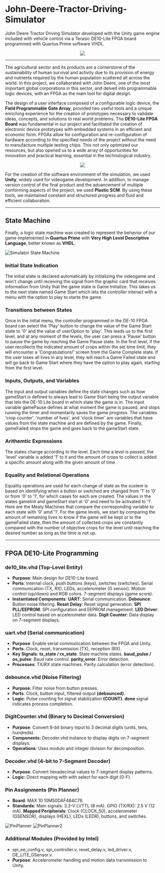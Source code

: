 # John-Deere-Tractor-Driving-Simulator
John Deere Tractor Driving Simulator developed with the Unity game engine included with vehicle control via a Terasic DE10-Lite FPGA board programmed with Quartus Prime software VHDL.

<p align='center'>
  <img src='[https://github.com/user-attachments/assets/aee6c0af-6d8f-406a-87b8-1e93b461cace](https://github.com/user-attachments/assets/9a4e5add-22a4-4cf0-a473-92aae9fe30d0)' />
</p>

---

The agricultural sector and its products are a cornerstone of the sustainability of human survival and activity due to its provision of energy and nutrients required by the human population scattered all across the world. In this project, we collaborated with John Deere, one of the most important global corporations in this sector, and delved into programmable logic devices, with an FPGA as the main tool for digital design.

The design of a user interface composed of a configurable logic device, the **Field Programmable Gate Array**, provided two useful tools and a unique enriching experience for the creation of prototypes necessary to validate ideas, concepts, and solutions to real world problems. The **DE10-Lite FPGA Board** was fundamental in our project and facilitated the creation of electronic device prototypes with embedded systems in an efficient and economic form. FPGAs allow for configuration and re-configuration of hardware according to the specified needs of the project without the need to manufacture multiple testing chips. This not only optimized our resources, but also opened us to a wide array of opportunities for innovation and practical learning, essential in the technological industry.

<p align='center'>
  <img src='https://github.com/user-attachments/assets/aee6c0af-6d8f-406a-87b8-1e93b461cace' />
</p>

For the creation of the software environment of the simulation, we used **Unity**, widely used for videogame development. In addition, to manage version control of the final product and the advancement of multiple conforming aspects of the project, we used **Plastic SCM**. By using these tools, we maintained constant and structured progress and fluid and efficient collaboration. 

---

## State Machine

Finally, a logic state machine was created to represent the behavior of our game implemented in **Quartus Prime** with **Very High Level Descriptive Language**, better known as **VHDL**.

![Simulator State Machine](https://github.com/user-attachments/assets/ea884359-6ad7-404a-937d-3498867ed0a2)

### Initial State Indication

The initial state is declared automatically by initializing the videogame and won't change until receiving the signal from the graphic card that receives information from Unity that the game state is Game Initialize. This takes us to the next state named Game Start which lets the controller interact with a menu with the option to play to starte the game.

### Transitions between States

Once in the initial menu, the controller programmed in the DE-10 FPGA board can select the 'Play' button to change the value of the Game Start state to '0' and the value of userOption to 'play'. This leads us to the first level, and at any moment of the levels, the user can press a 'Pause' button to pause the game by reaching the Game Pause state. In the first level, if the user recollects the indicated amount of crops within the set time limit, they will encounter a 'Congratulations!' screen from the Game Complete state. If the user loses all lives in any level, they will reach a Game Failed state and will go back to Game Start where they have the option to play again, starting from the first level.

### Inputs, Outputs, and Variables

The input and output variables define the state changes such as how gameStart is defined to always lead to Game Start being the output variable that lets the DE-10 Lite board in which state the game is in. The input variable gamePause defines at what moment the game is paused, and stops running the timer and momentarily saves the game progress. The variables 'crop counter', 'number of lives', and 'clock timer' are variables that have values from the state machine and are defined by the game. Finally, gameFailed stops the game and goes back to the gameStart state.

### Arithemtic Expressions

The states change according to the level. Each time a level is passed, the 'level' variable is added '1' to it and the amount of crops to collect is added a specific amount along with the given amount of time.

### Equality and Relational Operations

Equality operations are used for each change of state as the sustem is based on identifying when a button or switched are changed from '1' to '0' or from '0' to '1', for which cases for each are created. The values in the states gameInit and gameStart start at '0' and need to be activated to '1'. Here are the Mealy Machines that compare the corresponding variable to each state with '0' amd '1'. For the game levels, we start by comparing the amount of remaining lives to know if the game will be kept or to the gameFailed state, then the amount of collected crops are constantly compared with the number of objective crops for the level until reaching the desired number as long as the time is not up.

---

## FPGA DE10-Lite Programming

### de10_lite.vhd (Top-Level Entity)
- **Purpose**: Main design for DE10-Lite board.
- **Ports**:
    Internal clock, push buttons (keys), switches (switches).
    Serial communication (TX, RX).
    LEDs, accelerometer (G sensor).
    Motion control (up/down) and RGB colors.
    7-segment displays (game score).
- **Instantiated Components**:
    **UART**: Serial communication.
    **Debounce**: Button noise filtering.
    **Reset Delay**: Reset signal generation.
    **SPI PLL/EEPROM**: SPI configuration and EEPROM management.
    **LED Driver**: LED control based on accelerometer data.
    **Digit Counter**: Data display on 7-segment displays.

### uart.vhd (Serial communication)
- **Purpose**: Enable serial communication between the FPGA and Unity.
- **Ports**: Clock, reset, transmission (TX), reception (RX).
- **Key Signals**:
    **tx_state / rx_state**: State machine states.
    **baud_pulse / os_pulse**: Baud rate control.
    **parity_error**: Error detection.
- **Processes**:
    TX/RX state machines.
    Parity calculation (error detection).

### debounce.vhd (Noise Filtering)
- **Purpose**: Filter noise from button presses.
- **Ports**: Clock, button input, filtered output **(debounced)**.
- **Logic**:
    Pulse counting for signal stabilization **(COUNT)**.
    **done** signal indicates process completion.

### DigitCounter.vhd (Binary to Decimal Conversion)
- **Purpose**: Convert 8-bit binary input to 3 decimal digits (units, tens, hundreds).
- **Components:**
    Decoder.vhd instance to display digits on 7-segment displays.
- **Operations**: Uses modulo and integer division for decomposition.

### Decoder.vhd (4-bit to 7-Segment Decoder)
- **Purpose**: Convert hexadecimal values to 7-segment display patterns.
- **Logic:**
    Direct mapping with with select for each digit (0-F).

### Pin Assignments (Pin Planner)
- **Board**: MAX 10 10M50DAF484C76.
- **Standards**:
    Main signals: 3.3-V LVTTL (8 mA).
    GPIO (TX/RX): 2.5 V (12 mA).
**Mapped Peripherals**:
  Clock (CLOCK_50), accelerometer (GSENSOR), displays (HEXL), LEDs (LEDR), buttons, and switches.

![PinPlanner](https://github.com/user-attachments/assets/a7553692-bbf9-4e35-8ee8-ceccf73aaac4)
![PinPlanner2](https://github.com/user-attachments/assets/996cdbd2-0e36-48eb-98b9-ecced2497890)

### Additional Modules (Provided by Intel)
- spi_ee_config.v, spi_controller.v, reset_delay.v, led_driver.v, DE_LITE_GSensor.v.
- **Purpose**: Accelerometer handling and motion data transmission to Unity.
